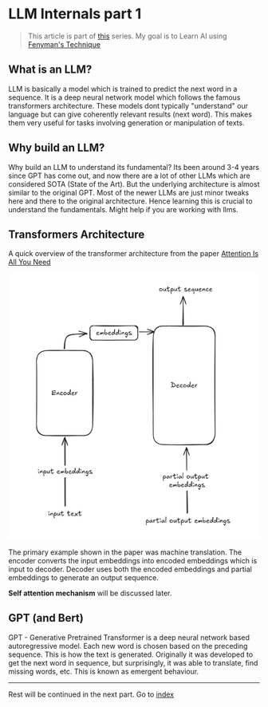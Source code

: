 # LLM Internals part 1
> This article is part of [this](./llm0) series. My goal is to Learn AI using [Fenyman's Technique](https://aliabdaal.com/the-feynman-technique/)

## What is an LLM?
LLM is basically a model which is trained to predict the next word in a sequence. 
It is a deep neural network model which follows the famous transformers architecture.
These models dont typically "understand" our language but can give coherently relevant results (next word). This makes them 
very useful for tasks involving generation or manipulation of texts.

## Why build an LLM?
Why build an LLM to understand its fundamental? Its been around 3-4 years since GPT has come out, and now there are a lot of other LLMs which are considered 
SOTA (State of the Art). But the underlying architecture is almost similar to the original GPT. 
Most of the newer LLMs are just minor tweaks here and there to the original architecture.
Hence learning this is crucial to understand the fundamentals. Might help if you are working with llms.

## Transformers Architecture
A quick overview of the transformer architecture from the paper [Attention Is All You Need](https://en.wikipedia.org/wiki/Attention_Is_All_You_Need)

![img](../articleimages/transformers.png)

The primary example shown in the paper was machine translation. The encoder converts the input embeddings into encoded embeddings which is input to decoder. Decoder uses both the 
encoded embeddings and partial embeddings to generate an output sequence.

__Self attention mechanism__ will be discussed later.

## GPT (and Bert)
GPT - Generative Pretrained Transformer is a deep neural network based autoregressive model. 
Each new word is chosen based on the preceding sequence. This is how the text is generated.
Originally it was developed to get the next word in sequence, but surprisingly, it was able to translate, find missing words, etc. This is known as emergent behaviour.


---

Rest will be continued in the next part. Go to [index](./llm0)

